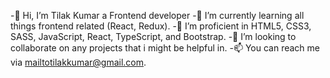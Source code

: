 -👋 Hi, I’m Tilak Kumar a Frontend developer
-🌱 I’m currently learning all things frontend related (React, Redux).
-🔭 I’m proficient in HTML5, CSS3, SASS, JavaScript, React, TypeScript, and Bootstrap.
-💞️ I’m looking to collaborate on any projects that i might be helpful in.
-📫 You can reach me via mailtotilakkumar@gmail.com.
